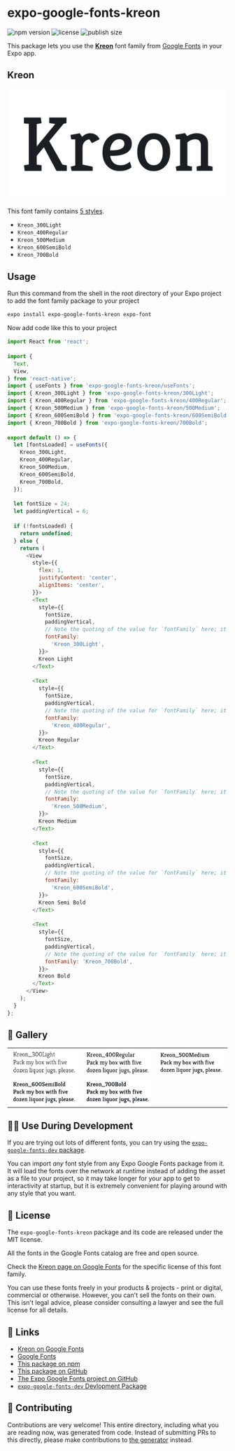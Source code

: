 # expo-google-fonts-kreon

![npm version](https://flat.badgen.net/npm/v/expo-google-fonts-kreon)
![license](https://flat.badgen.net/github/license/expo/google-fonts)
![publish size](https://flat.badgen.net/packagephobia/install/expo-google-fonts-kreon)

This package lets you use the [**Kreon**](https://fonts.google.com/specimen/Kreon) font family from [Google Fonts](https://fonts.google.com/) in your Expo app.

## Kreon

![Kreon](./font-family.png)

This font family contains [5 styles](#-gallery).

- `Kreon_300Light`
- `Kreon_400Regular`
- `Kreon_500Medium`
- `Kreon_600SemiBold`
- `Kreon_700Bold`

## Usage

Run this command from the shell in the root directory of your Expo project to add the font family package to your project
```sh
expo install expo-google-fonts-kreon expo-font
```

Now add code like this to your project
```js
import React from 'react';

import {
  Text,
  View,
} from 'react-native';
import { useFonts } from 'expo-google-fonts-kreon/useFonts';
import { Kreon_300Light } from 'expo-google-fonts-kreon/300Light';
import { Kreon_400Regular } from 'expo-google-fonts-kreon/400Regular';
import { Kreon_500Medium } from 'expo-google-fonts-kreon/500Medium';
import { Kreon_600SemiBold } from 'expo-google-fonts-kreon/600SemiBold';
import { Kreon_700Bold } from 'expo-google-fonts-kreon/700Bold';

export default () => {
  let [fontsLoaded] = useFonts({
    Kreon_300Light,
    Kreon_400Regular,
    Kreon_500Medium,
    Kreon_600SemiBold,
    Kreon_700Bold,
  });

  let fontSize = 24;
  let paddingVertical = 6;

  if (!fontsLoaded) {
    return undefined;
  } else {
    return (
      <View
        style={{
          flex: 1,
          justifyContent: 'center',
          alignItems: 'center',
        }}>
        <Text
          style={{
            fontSize,
            paddingVertical,
            // Note the quoting of the value for `fontFamily` here; it expects a string!
            fontFamily:
              'Kreon_300Light',
          }}>
          Kreon Light
        </Text>

        <Text
          style={{
            fontSize,
            paddingVertical,
            // Note the quoting of the value for `fontFamily` here; it expects a string!
            fontFamily:
              'Kreon_400Regular',
          }}>
          Kreon Regular
        </Text>

        <Text
          style={{
            fontSize,
            paddingVertical,
            // Note the quoting of the value for `fontFamily` here; it expects a string!
            fontFamily:
              'Kreon_500Medium',
          }}>
          Kreon Medium
        </Text>

        <Text
          style={{
            fontSize,
            paddingVertical,
            // Note the quoting of the value for `fontFamily` here; it expects a string!
            fontFamily:
              'Kreon_600SemiBold',
          }}>
          Kreon Semi Bold
        </Text>

        <Text
          style={{
            fontSize,
            paddingVertical,
            // Note the quoting of the value for `fontFamily` here; it expects a string!
            fontFamily: 'Kreon_700Bold',
          }}>
          Kreon Bold
        </Text>
      </View>
    );
  }
};

```

## 🔡 Gallery


||||
|-|-|-|
|![Kreon_300Light](.//300Light/Kreon_300Light.ttf.png)|![Kreon_400Regular](.//400Regular/Kreon_400Regular.ttf.png)|![Kreon_500Medium](.//500Medium/Kreon_500Medium.ttf.png)||
|![Kreon_600SemiBold](.//600SemiBold/Kreon_600SemiBold.ttf.png)|![Kreon_700Bold](.//700Bold/Kreon_700Bold.ttf.png)|||


## 👩‍💻 Use During Development

If you are trying out lots of different fonts, you can try using the [`expo-google-fonts-dev` package](https://github.com/freeboub/google-fonts/tree/master/font-packages/dev#readme).

You can import *any* font style from any Expo Google Fonts package from it. It will load the fonts
over the network at runtime instead of adding the asset as a file to your project, so it may take longer
for your app to get to interactivity at startup, but it is extremely convenient
for playing around with any style that you want.

## 📖 License

The `expo-google-fonts-kreon` package and its code are released under the MIT license.

All the fonts in the Google Fonts catalog are free and open source.

Check the [Kreon page on Google Fonts](https://fonts.google.com/specimen/Kreon) for the specific license of this font family.

You can use these fonts freely in your products & projects - print or digital, commercial or otherwise. However, you can't sell the fonts on their own. This isn't legal advice, please consider consulting a lawyer and see the full license for all details.

## 🔗 Links

- [Kreon on Google Fonts](https://fonts.google.com/specimen/Kreon)
- [Google Fonts](https://fonts.google.com/)
- [This package on npm](https://www.npmjs.com/package/expo-google-fonts-kreon)
- [This package on GitHub](https://github.com/freeboub/google-fonts/tree/master/font-packages/kreon)
- [The Expo Google Fonts project on GitHub](https://github.com/freeboub/google-fonts)
- [`expo-google-fonts-dev` Devlopment Package](https://github.com/freeboub/google-fonts/tree/master/font-packages/dev)

## 🤝 Contributing

Contributions are very welcome! This entire directory, including what you are reading now, was generated from code. Instead of submitting PRs to this directly, please make contributions to [the generator](https://github.com/freeboub/google-fonts/tree/master/packages/generator) instead.
